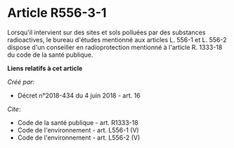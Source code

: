 # Article R556-3-1

Lorsqu'il intervient sur des sites et sols polluées par des substances radioactives, le bureau d'études mentionné aux
articles L. 556-1 et L. 556-2 dispose d'un conseiller en radioprotection mentionné à l'article R. 1333-18 du code de la santé
publique.

**Liens relatifs à cet article**

_Créé par_:

  - Décret n°2018-434 du 4 juin 2018 - art. 16

_Cite_:

  - Code de la santé publique - art. R1333-18
  - Code de l'environnement - art. L556-1 (V)
  - Code de l'environnement - art. L556-2 (V)
